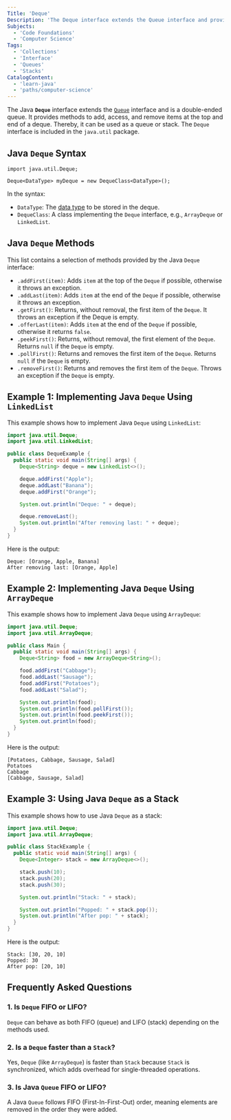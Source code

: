 ```yaml
---
Title: 'Deque'
Description: 'The Deque interface extends the Queue interface and provides methods to access and manipulate items at the top and end of a deque.'
Subjects:
  - 'Code Foundations'
  - 'Computer Science'
Tags:
  - 'Collections'
  - 'Interface'
  - 'Queues'
  - 'Stacks'
CatalogContent:
  - 'learn-java'
  - 'paths/computer-science'
---
```


The Java **`Deque`** interface extends the [`Queue`](https://www.codecademy.com/resources/docs/java/queue) interface and is a double-ended queue. It provides methods to add, access, and remove items at the top and end of a deque. Thereby, it can be used as a queue or stack. The `Deque` interface is included in the `java.util` package.

## Java `Deque` Syntax

```pseudo
import java.util.Deque;

Deque<DataType> myDeque = new DequeClass<DataType>();
```

In the syntax:

- `DataType`: The [data type](https://www.codecademy.com/resources/docs/java/data-types) to be stored in the deque.
- `DequeClass`: A class implementing the `Deque` interface, e.g., `ArrayDeque` or `LinkedList`.

## Java `Deque` Methods

This list contains a selection of methods provided by the Java `Deque` interface:

- `.addFirst(item)`: Adds `item` at the top of the `Deque` if possible, otherwise it throws an exception.
- `.addLast(item)`: Adds `item` at the end of the `Deque` if possible, otherwise it throws an exception.
- `.getFirst()`: Returns, without removal, the first item of the `Deque`. It throws an exception if the Deque is empty.
- `.offerLast(item)`: Adds `item` at the end of the `Deque` if possible, otherwise it returns `false`.
- `.peekFirst()`: Returns, without removal, the first element of the `Deque`. Returns `null` if the `Deque` is empty.
- `.pollFirst()`: Returns and removes the first item of the `Deque`. Returns `null` if the `Deque` is empty.
- `.removeFirst()`: Returns and removes the first item of the `Deque`. Throws an exception if the `Deque` is empty.

## Example 1: Implementing Java `Deque` Using `LinkedList`

This example shows how to implement Java `Deque` using `LinkedList`:

```java
import java.util.Deque;
import java.util.LinkedList;

public class DequeExample {
  public static void main(String[] args) {
    Deque<String> deque = new LinkedList<>();

    deque.addFirst("Apple");
    deque.addLast("Banana");
    deque.addFirst("Orange");

    System.out.println("Deque: " + deque);

    deque.removeLast();
    System.out.println("After removing last: " + deque);
  }
}
```

Here is the output:

```shell
Deque: [Orange, Apple, Banana]
After removing last: [Orange, Apple]
```

## Example 2: Implementing Java `Deque` Using `ArrayDeque`

This example shows how to implement Java `Deque` using `ArrayDeque`:

```java
import java.util.Deque;
import java.util.ArrayDeque;

public class Main {
  public static void main(String[] args) {
    Deque<String> food = new ArrayDeque<String>();

    food.addFirst("Cabbage");
    food.addLast("Sausage");
    food.addFirst("Potatoes");
    food.addLast("Salad");

    System.out.println(food);
    System.out.println(food.pollFirst());
    System.out.println(food.peekFirst());
    System.out.println(food);
  }
}
```

Here is the output:

```shell
[Potatoes, Cabbage, Sausage, Salad]
Potatoes
Cabbage
[Cabbage, Sausage, Salad]
```

## Example 3: Using Java `Deque` as a Stack

This example shows how to use Java `Deque` as a stack:

```java
import java.util.Deque;
import java.util.ArrayDeque;

public class StackExample {
  public static void main(String[] args) {
    Deque<Integer> stack = new ArrayDeque<>();

    stack.push(10);
    stack.push(20);
    stack.push(30);

    System.out.println("Stack: " + stack);

    System.out.println("Popped: " + stack.pop());
    System.out.println("After pop: " + stack);
  }
}
```

Here is the output:

```shell
Stack: [30, 20, 10]
Popped: 30
After pop: [20, 10]
```

## Frequently Asked Questions

### 1. Is `Deque` FIFO or LIFO?

`Deque` can behave as both FIFO (queue) and LIFO (stack) depending on the methods used.

### 2. Is a `Deque` faster than a `Stack`?

Yes, `Deque` (like `ArrayDeque`) is faster than `Stack` because `Stack` is synchronized, which adds overhead for single-threaded operations.

### 3. Is Java `Queue` FIFO or LIFO?

A Java `Queue` follows FIFO (First-In-First-Out) order, meaning elements are removed in the order they were added.
